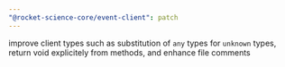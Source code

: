 ```yaml
---
"@rocket-science-core/event-client": patch
---
```


improve client types such as substitution of `any` types for `unknown` types, return void explicitely from methods, and enhance file comments
